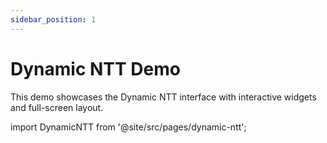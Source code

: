 ```yaml
---
sidebar_position: 1
---
```


# Dynamic NTT Demo

This demo showcases the Dynamic NTT interface with interactive widgets and full-screen layout.

import DynamicNTT from '@site/src/pages/dynamic-ntt';

<style>{`
  /* Target the demo page layout specifically */
  .theme-doc-markdown {
    max-width: none !important;
    padding: 0 !important;
    margin: 0 !important;
    width: 100vw !important;
    height: 100vh !important;
    position: fixed !important;
    top: 0 !important;
    left: 0 !important;
    z-index: 1000 !important;
  }

  header {  display: none;}

`}</style>

<DynamicNTT backgroundPath="https://02890f7a-5c00-4154-a06e-10a120132f3a.ads-dev.s.brave.io/index.html" />

